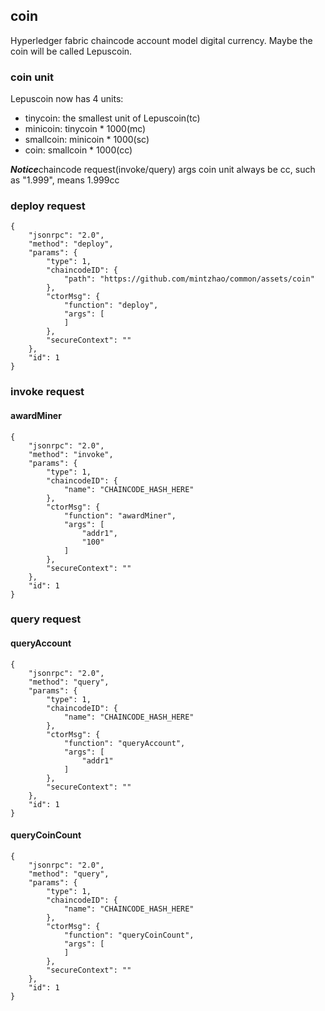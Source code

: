## coin
Hyperledger fabric chaincode account model digital currency. Maybe the coin will be called Lepuscoin.

### coin unit
Lepuscoin now has 4 units:
+ tinycoin: the smallest unit of Lepuscoin(tc)
+ minicoin: tinycoin * 1000(mc)
+ smallcoin: minicoin * 1000(sc)
+ coin: smallcoin * 1000(cc)

***Notice***chaincode request(invoke/query) args coin unit always be cc, such as "1.999", means 1.999cc

### deploy request
```
{
    "jsonrpc": "2.0",
    "method": "deploy",
    "params": {
        "type": 1,
        "chaincodeID": {
            "path": "https://github.com/mintzhao/common/assets/coin"
        },
        "ctorMsg": {
            "function": "deploy",
            "args": [
            ]
        },
        "secureContext": ""
    },
    "id": 1
}
```

### invoke request
#### awardMiner
```
{
    "jsonrpc": "2.0",
    "method": "invoke",
    "params": {
        "type": 1,
        "chaincodeID": {
            "name": "CHAINCODE_HASH_HERE"
        },
        "ctorMsg": {
            "function": "awardMiner",
            "args": [
                "addr1",
                "100"
            ]
        },
        "secureContext": ""
    },
    "id": 1
}
```

### query request
#### queryAccount
```
{
    "jsonrpc": "2.0",
    "method": "query",
    "params": {
        "type": 1,
        "chaincodeID": {
            "name": "CHAINCODE_HASH_HERE"
        },
        "ctorMsg": {
            "function": "queryAccount",
            "args": [
                "addr1"
            ]
        },
        "secureContext": ""
    },
    "id": 1
}
```
#### queryCoinCount
```
{
    "jsonrpc": "2.0",
    "method": "query",
    "params": {
        "type": 1,
        "chaincodeID": {
            "name": "CHAINCODE_HASH_HERE"
        },
        "ctorMsg": {
            "function": "queryCoinCount",
            "args": [
            ]
        },
        "secureContext": ""
    },
    "id": 1
}
```